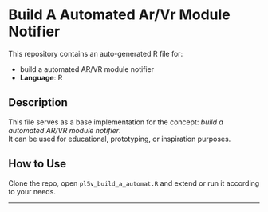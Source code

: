 # Build A Automated Ar/Vr Module Notifier

This repository contains an auto-generated R file for:

- build a automated AR/VR module notifier
- **Language**: R

## Description

This file serves as a base implementation for the concept: *build a automated AR/VR module notifier*.  
It can be used for educational, prototyping, or inspiration purposes.

## How to Use

Clone the repo, open `pl5v_build_a_automat.R` and extend or run it according to your needs.

---


